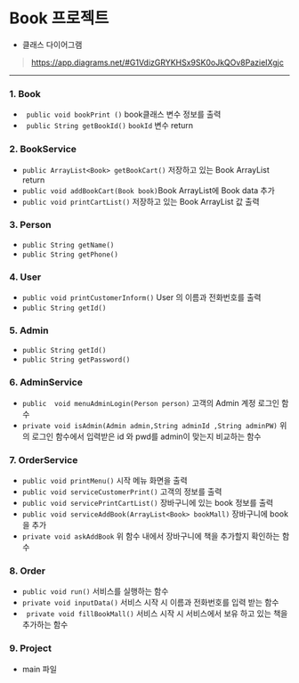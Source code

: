 # Book 프로젝트


- 클래스 다이어그램
> https://app.diagrams.net/#G1VdizGRYKHSx9SK0oJkQOv8PazieIXgjc


***

### 1. Book
- ` public void bookPrint ()` book클래스 변수 정보를 출력
- ` public String getBookId()` `bookId` 변수 return

### 2. BookService
- `public ArrayList<Book> getBookCart()` 저장하고 있는 Book ArrayList return
- `public void addBookCart(Book book)`Book ArrayList에 Book data 추가
- `public void printCartList()` 저장하고 있는 Book ArrayList 값 출력

### 3. Person
- `public String getName()`
- `public String getPhone()`

### 4. User
- `public void printCustomerInform()` User 의 이름과 전화번호를 출력
- `public String getId()`

### 5. Admin
- `public String getId()`
- `public String getPassword()`

### 6. AdminService
- `public  void menuAdminLogin(Person person)` 고객의 Admin 계정 로그인 함수
- `private void isAdmin(Admin admin,String adminId ,String adminPW)` 위의 로그인 함수에서 입력받은 id 와 pwd를 admin이 맞는지 비교하는 함수

### 7. OrderService
- `public void printMenu()` 시작 메뉴 화면을 출력
- `public void serviceCustomerPrint()` 고객의 정보를 출력
- `public void servicePrintCartList()` 장바구니에 있는 book 정보를 출력
-  `public void serviceAddBook(ArrayList<Book> bookMall)` 장바구니에 book을 추가
- `private void askAddBook` 위 함수 내에서 장바구니에 책을 추가할지 확인하는 함수

### 8. Order
- `public void run()` 서비스를 실행하는 함수
- `private void inputData()` 서비스 시작 시 이름과 전화번호를 입력 받는 함수
- ` private void fillBookMall()` 서비스 시작 시 서비스에서 보유 하고 있는 책을 추가하는 함수

### 9. Project
- main 파일
